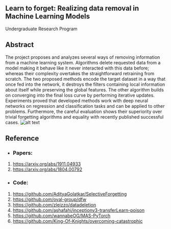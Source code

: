 ## Learn to forget: Realizing data removal in Machine Learning Models
Undergraduate Research Program
## Abstract
The project proposes and analyzes several ways of removing information from a machine learning system. Algorithms delete requested data from a model making it behave like it never interacted with this data before; whereas their complexity overtakes the straightforward retraining from scratch. The two proposed methods encode the target dataset in a way that once fed into the network, it destroys the filters containing local information about itself while preserving the global features. The other algorithm builds on converging into the final loss curve by performing iterative updates. Experiments proved that developed methods work with deep neural networks on regression and classification tasks and can be applied to other problems. Furthermore, the careful evaluation shows their superiority over trivial forgetting algorithms and equality with recently published successful cases.
![alt text](https://github.com/zero-or-one/URP-Summer-Fall-2021/blob/main/abstact-img.PNG)
## Reference
* ### Papers:
1. https://arxiv.org/abs/1911.04933
2. https://arxiv.org/abs/1804.00792

* ### Code: 
1. https://github.com/AdityaGolatkar/SelectiveForgetting
2. https://github.com/oval-group/dfw
3. https://github.com/zleizzo/datadeletion
4. https://github.com/ashafahi/inceptionv3-transferLearn-poison
5. https://github.com/wannabeOG/MAS-PyTorch
6. https://github.com/King-Of-Knights/overcoming-catastrophic
